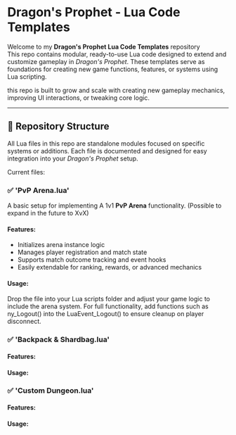 # Dragon's Prophet - Lua Code Templates

Welcome to my **Dragon's Prophet Lua Code Templates** repository  
This repo contains modular, ready-to-use Lua code designed to extend and customize gameplay in *Dragon's Prophet*. These templates serve as foundations for creating new game functions, features, or systems using Lua scripting.

this repo is built to grow and scale with creating new gameplay mechanics, improving UI interactions, or tweaking core logic.

---

## 📁 Repository Structure

All Lua files in this repo are standalone modules focused on specific systems or additions. Each file is documented and designed for easy integration into your *Dragon's Prophet* setup.

Current files:

### ✅ 'PvP Arena.lua'

A basic setup for implementing A 1v1 **PvP Arena** functionality. (Possible to expand in the future to XvX)

#### Features:
- Initializes arena instance logic
- Manages player registration and match state
- Supports match outcome tracking and event hooks
- Easily extendable for ranking, rewards, or advanced mechanics

#### Usage:
Drop the file into your Lua scripts folder and adjust your game logic to include the arena system.
For full functionality, add functions such as ny_Logout() into the LuaEvent_Logout() to ensure cleanup on player disconnect.

### ✅ 'Backpack & Shardbag.lua'

#### Features:

#### Usage:


### ✅ 'Custom Dungeon.lua'

#### Features:

#### Usage:
